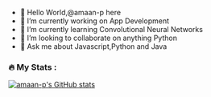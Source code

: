 - 👋 Hello World,@amaan-p here<br/>
- 🔭 I’m currently working on App Development<br/>
- 🌱 I’m currently learning Convolutional Neural Networks<br/>
- 👯 I’m looking to collaborate on anything Python<br/>
- 💬 Ask me about Javascript,Python and Java<br/>
### :fire: My Stats :
[![amaan-p's GitHub stats](https://github-readme-stats.vercel.app/api?username=amaan-p&show_icons=true&theme=synthwave)](https://github.com/amaan-p/github-readme-stats)
